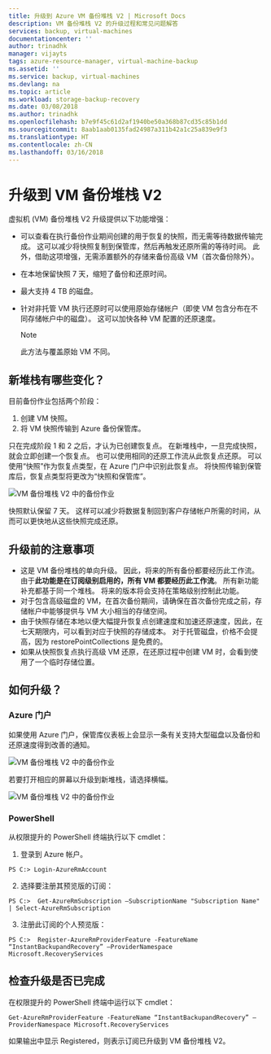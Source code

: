 ```yaml
---
title: 升级到 Azure VM 备份堆栈 V2 | Microsoft Docs
description: VM 备份堆栈 V2 的升级过程和常见问题解答
services: backup, virtual-machines
documentationcenter: ''
author: trinadhk
manager: vijayts
tags: azure-resource-manager, virtual-machine-backup
ms.assetid: ''
ms.service: backup, virtual-machines
ms.devlang: na
ms.topic: article
ms.workload: storage-backup-recovery
ms.date: 03/08/2018
ms.author: trinadhk
ms.openlocfilehash: b7e9f45c61d2af1940be50a368b87cd35c85b1dd
ms.sourcegitcommit: 8aab1aab0135fad24987a311b42a1c25a839e9f3
ms.translationtype: HT
ms.contentlocale: zh-CN
ms.lasthandoff: 03/16/2018
---
```

# <a name="upgrade-to-vm-backup-stack-v2"></a>升级到 VM 备份堆栈 V2
虚拟机 (VM) 备份堆栈 V2 升级提供以下功能增强：
* 可以查看在执行备份作业期间创建的用于恢复的快照，而无需等待数据传输完成。
这可以减少将快照复制到保管库，然后再触发还原所需的等待时间。 此外，借助这项增强，无需添置额外的存储来备份高级 VM（首次备份除外）。  

* 在本地保留快照 7 天，缩短了备份和还原时间。 

* 最大支持 4 TB 的磁盘。  

* 针对非托管 VM 执行还原时可以使用原始存储帐户（即使 VM 包含分布在不同存储帐户中的磁盘）。 这可以加快各种 VM 配置的还原速度。 
    > [!NOTE] 
    > 此方法与覆盖原始 VM 不同。 
    > 
    >

## <a name="what-is-changing-in-the-new-stack"></a>新堆栈有哪些变化？
目前备份作业包括两个阶段：
1.  创建 VM 快照。 
2.  将 VM 快照传输到 Azure 备份保管库。 

只在完成阶段 1 和 2 之后，才认为已创建恢复点。 在新堆栈中，一旦完成快照，就会立即创建一个恢复点。 也可以使用相同的还原工作流从此恢复点还原。 可以使用“快照”作为恢复点类型，在 Azure 门户中识别此恢复点。 将快照传输到保管库后，恢复点类型将更改为“快照和保管库”。 

![VM 备份堆栈 V2 中的备份作业](./media/backup-azure-vms/instant-rp-flow.jpg) 

快照默认保留 7 天。 这样可以减少将数据复制回到客户存储帐户所需的时间，从而可以更快地从这些快照完成还原。 

## <a name="considerations-before-upgrade"></a>升级前的注意事项
* 这是 VM 备份堆栈的单向升级。 因此，将来的所有备份都要经历此工作流。 由于**此功能是在订阅级别启用的，所有 VM 都要经历此工作流**。 所有新功能补充都基于同一个堆栈。 将来的版本将会支持在策略级别控制此功能。 
* 对于包含高级磁盘的 VM，在首次备份期间，请确保在首次备份完成之前，存储帐户中能够提供与 VM 大小相当的存储空间。 
* 由于快照存储在本地以便大幅提升恢复点创建速度和加速还原速度，因此，在七天期限内，可以看到对应于快照的存储成本。
对于托管磁盘，价格不会提高，因为 restorePointCollections 是免费的。 
* 如果从快照恢复点执行高级 VM 还原，在还原过程中创建 VM 时，会看到使用了一个临时存储位置。 

## <a name="how-to-upgrade"></a>如何升级？
### <a name="the-azure-portal"></a>Azure 门户
如果使用 Azure 门户，保管库仪表板上会显示一条有关支持大型磁盘以及备份和还原速度得到改善的通知。

![VM 备份堆栈 V2 中的备份作业](./media/backup-azure-vms/instant-rp-banner.png) 

若要打开相应的屏幕以升级到新堆栈，请选择横幅。 

![VM 备份堆栈 V2 中的备份作业](./media/backup-azure-vms/instant-rp.png) 

### <a name="powershell"></a>PowerShell
从权限提升的 PowerShell 终端执行以下 cmdlet：
1.  登录到 Azure 帐户。 

```
PS C:> Login-AzureRmAccount
```

2.  选择要注册其预览版的订阅：

```
PS C:>  Get-AzureRmSubscription –SubscriptionName "Subscription Name" | Select-AzureRmSubscription
```

3.  注册此订阅的个人预览版：

```
PS C:>  Register-AzureRmProviderFeature -FeatureName “InstantBackupandRecovery” –ProviderNamespace Microsoft.RecoveryServices
```

## <a name="verify-whether-the-upgrade-is-complete"></a>检查升级是否已完成
在权限提升的 PowerShell 终端中运行以下 cmdlet：

```
Get-AzureRmProviderFeature -FeatureName “InstantBackupandRecovery” –ProviderNamespace Microsoft.RecoveryServices
```

如果输出中显示 Registered，则表示订阅已升级到 VM 备份堆栈 V2。 



